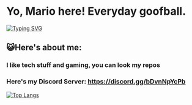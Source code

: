 # Yo, Mario here! Everyday goofball.
[![Typing SVG](https://readme-typing-svg.demolab.com?font=Fira+Code&pause=1000&color=900000&width=435&lines=incrediblemarioweb.fpr.net;guns.lol%2Fmario_crazyy)](https://git.io/typing-svg)
## 😺Here's about me:
### I like tech stuff and gaming, you can look my repos
### Here's my Discord Server: https://discord.gg/bDvnNpYcPb
[![Top Langs](https://github-readme-stats.vercel.app/api/top-langs/?username=mariocrazyy&layout=compact&theme=radical)](https://github.com/anuraghazra/github-readme-stats)

